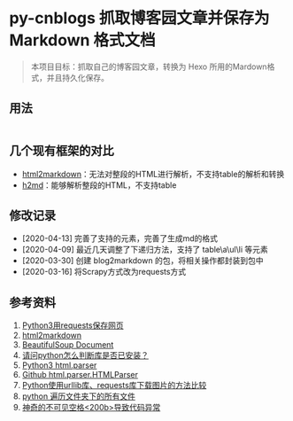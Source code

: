 # py-cnblogs 抓取博客园文章并保存为 Markdown 格式文档

> 本项目目标：抓取自己的博客园文章，转换为 Hexo 所用的Mardown格式，并且持久化保存。

## 用法


```python

```

## 几个现有框架的对比
* [html2markdown](https://github.com/dlon/html2markdown)：无法对整段的HTML进行解析，不支持table的解析和转换
* [h2md](https://github.com/canovie/h2md)：能够解析整段的HTML，不支持table


## 修改记录
* [2020-04-13] 完善了支持的元素，完善了生成md的格式
* [2020-04-09] 最近几天调整了下递归方法，支持了 table\a\ul\li 等元素
* [2020-03-30] 创建 blog2markdown 的包，将相关操作都封装到包中
* [2020-03-16] 将Scrapy方式改为requests方式

## 参考资料
1. [Python3用requests保存网页](https://www.cnblogs.com/nancyzhu/p/8412950.html)
2. [html2markdown](https://github.com/kevinywb/html2markdown)
3. [BeautifulSoup Document](https://www.crummy.com/software/BeautifulSoup/bs4/doc.zh/#id20)
4. [请问python怎么判断库是否已安装？](https://www.zhihu.com/question/329900077/answer/738996774)
5. [Python3 html.parser](https://docs.python.org/3.7/library/html.parser.html?highlight=html.parser#module-html.parser)
6. [Github html.parser.HTMLParser](https://github.com/python/cpython/blob/3.7/Lib/html/parser.py)
7. [Python使用urllib库、requests库下载图片的方法比较](https://baijiahao.baidu.com/s?id=1630594345004620959&wfr=spider&for=pc)
8. [python 遍历文件夹下的所有文件](https://www.cnblogs.com/wt7018/p/11610286.html)
9. [神奇的不可见空格<200b>导致代码异常](https://www.cnblogs.com/ichochy/p/11592881.html)
